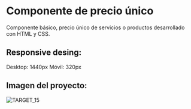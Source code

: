# Componente de precio único 
Componente básico, precio único de servicios o productos  desarrollado con HTML y CSS.

## Responsive desing:
Desktop: 1440px
Móvil: 320px

## Imagen del proyecto:

![TARGET_15](https://user-images.githubusercontent.com/70084380/182260336-76b26282-b74a-42d0-b479-f2ddb33797be.jpg)
